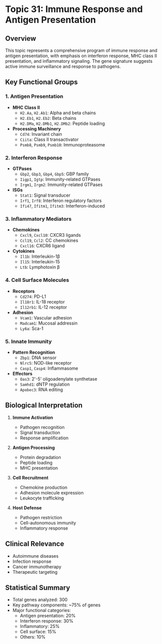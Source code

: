 # Topic 31: Immune Response and Antigen Presentation

## Overview
This topic represents a comprehensive program of immune response and antigen presentation, with emphasis on interferon response, MHC class II presentation, and inflammatory signaling. The gene signature suggests active immune surveillance and response to pathogens.

## Key Functional Groups

### 1. Antigen Presentation
- **MHC Class II**
  - `H2.Aa`, `H2.Ab1`: Alpha and beta chains
  - `H2.Eb1`, `H2.Eb2`: Beta chains
  - `H2.DMa`, `H2.DMb1`, `H2.DMb2`: Peptide loading
- **Processing Machinery**
  - `Cd74`: Invariant chain
  - `Ciita`: Class II transactivator
  - `Psmb8`, `Psmb9`, `Psmb10`: Immunoproteasome

### 2. Interferon Response
- **GTPases**
  - `Gbp2`, `Gbp3`, `Gbp4`, `Gbp5`: GBP family
  - `Iigp1`, `Igtp`: Immunity-related GTPases
  - `Irgm1`, `Irgm2`: Immunity-related GTPases
- **ISGs**
  - `Stat1`: Signal transducer
  - `Irf1`, `Irf8`: Interferon regulatory factors
  - `Ifi47`, `Ifitm1`, `Ifitm3`: Interferon-induced

### 3. Inflammatory Mediators
- **Chemokines**
  - `Cxcl9`, `Cxcl10`: CXCR3 ligands
  - `Ccl19`, `Ccl2`: CC chemokines
  - `Cxcl16`: CXCR6 ligand
- **Cytokines**
  - `Il1b`: Interleukin-1β
  - `Il15`: Interleukin-15
  - `Ltb`: Lymphotoxin β

### 4. Cell Surface Molecules
- **Receptors**
  - `Cd274`: PD-L1
  - `Il18r1`: IL-18 receptor
  - `Il12rb1`: IL-12 receptor
- **Adhesion**
  - `Vcam1`: Vascular adhesion
  - `Madcam1`: Mucosal addressin
  - `Ly6a`: Sca-1

### 5. Innate Immunity
- **Pattern Recognition**
  - `Zbp1`: DNA sensor
  - `Nlrc5`: NOD-like receptor
  - `Casp1`, `Casp4`: Inflammasome
- **Effectors**
  - `Oas3`: 2'-5' oligoadenylate synthetase
  - `Samhd1`: dNTP regulation
  - `Apobec3`: RNA editing

## Biological Interpretation

1. **Immune Activation**
   - Pathogen recognition
   - Signal transduction
   - Response amplification

2. **Antigen Processing**
   - Protein degradation
   - Peptide loading
   - MHC presentation

3. **Cell Recruitment**
   - Chemokine production
   - Adhesion molecule expression
   - Leukocyte trafficking

4. **Host Defense**
   - Pathogen restriction
   - Cell-autonomous immunity
   - Inflammatory response

## Clinical Relevance
- Autoimmune diseases
- Infection response
- Cancer immunotherapy
- Therapeutic targeting

## Statistical Summary
- Total genes analyzed: 300
- Key pathway components: ~75% of genes
- Major functional categories:
  - Antigen presentation: 20%
  - Interferon response: 30%
  - Inflammatory: 25%
  - Cell surface: 15%
  - Others: 10% 